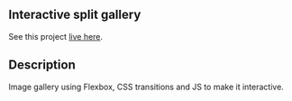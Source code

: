 
## Interactive split gallery

See this project [live here](https://interactive-split-gallery.netlify.app/).


## Description
Image gallery using Flexbox, CSS transitions and JS to make it interactive.

